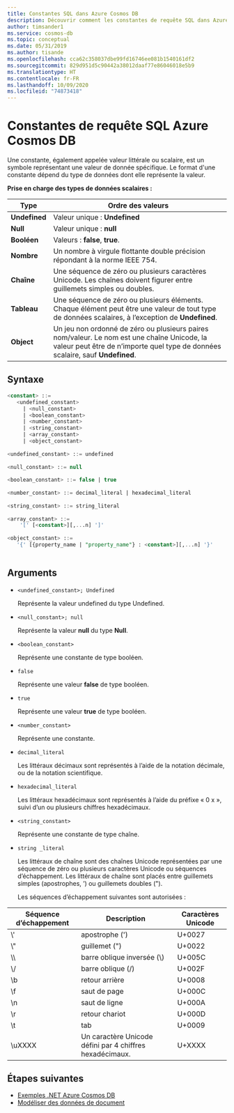 ```yaml
---
title: Constantes SQL dans Azure Cosmos DB
description: Découvrir comment les constantes de requête SQL dans Azure Cosmos DB sont utilisées pour représenter une valeur de données spécifique
author: timsander1
ms.service: cosmos-db
ms.topic: conceptual
ms.date: 05/31/2019
ms.author: tisande
ms.openlocfilehash: cca62c358037dbe99fd16746ee081b1540161df2
ms.sourcegitcommit: 829d951d5c90442a38012daaf77e86046018e5b9
ms.translationtype: HT
ms.contentlocale: fr-FR
ms.lasthandoff: 10/09/2020
ms.locfileid: "74873418"
---
```

# <a name="azure-cosmos-db-sql-query-constants"></a>Constantes de requête SQL Azure Cosmos DB  

 Une constante, également appelée valeur littérale ou scalaire, est un symbole représentant une valeur de donnée spécifique. Le format d'une constante dépend du type de données dont elle représente la valeur.  
  
 **Prise en charge des types de données scalaires :**  
  
|**Type**|**Ordre des valeurs**|  
|-|-|  
|**Undefined**|Valeur unique : **Undefined**|  
|**Null**|Valeur unique : **null**|  
|**Booléen**|Valeurs : **false**, **true**.|  
|**Nombre**|Un nombre à virgule flottante double précision répondant à la norme IEEE 754.|  
|**Chaîne**|Une séquence de zéro ou plusieurs caractères Unicode. Les chaînes doivent figurer entre guillemets simples ou doubles.|  
|**Tableau**|Une séquence de zéro ou plusieurs éléments. Chaque élément peut être une valeur de tout type de données scalaires, à l’exception de **Undefined**.|  
|**Object**|Un jeu non ordonné de zéro ou plusieurs paires nom/valeur. Le nom est une chaîne Unicode, la valeur peut être de n’importe quel type de données scalaire, sauf **Undefined**.|  
  
## <a name="syntax"></a><a name="bk_syntax"></a>Syntaxe
  
```sql  
<constant> ::=  
   <undefined_constant>  
     | <null_constant>   
     | <boolean_constant>   
     | <number_constant>   
     | <string_constant>   
     | <array_constant>   
     | <object_constant>   
  
<undefined_constant> ::= undefined  
  
<null_constant> ::= null  
  
<boolean_constant> ::= false | true  
  
<number_constant> ::= decimal_literal | hexadecimal_literal  
  
<string_constant> ::= string_literal  
  
<array_constant> ::=  
    '[' [<constant>][,...n] ']'  
  
<object_constant> ::=   
   '{' [{property_name | "property_name"} : <constant>][,...n] '}'  
  
```  
  
##  <a name="arguments"></a><a name="bk_arguments"></a> Arguments
  
* `<undefined_constant>; Undefined`  
  
  Représente la valeur undefined du type Undefined.  
  
* `<null_constant>; null`  
  
  Représente la valeur **null** du type **Null**.  
  
* `<boolean_constant>`  
  
  Représente une constante de type booléen.  
  
* `false`  
  
  Représente une valeur **false** de type booléen.  
  
* `true`  
  
  Représente une valeur **true** de type booléen.  
  
* `<number_constant>`  
  
  Représente une constante.  
  
* `decimal_literal`  
  
  Les littéraux décimaux sont représentés à l’aide de la notation décimale, ou de la notation scientifique.  
  
* `hexadecimal_literal`  
  
  Les littéraux hexadécimaux sont représentés à l’aide du préfixe « 0 x », suivi d’un ou plusieurs chiffres hexadécimaux.  
  
* `<string_constant>`  
  
  Représente une constante de type chaîne.  
  
* `string _literal`  
  
  Les littéraux de chaîne sont des chaînes Unicode représentées par une séquence de zéro ou plusieurs caractères Unicode ou séquences d’échappement. Les littéraux de chaîne sont placés entre guillemets simples (apostrophes, ’) ou guillemets doubles (").  
  
  Les séquences d’échappement suivantes sont autorisées :  
  
|**Séquence d’échappement**|**Description**|**Caractères Unicode**|  
|-|-|-|  
|\\'|apostrophe (')|U+0027|  
|\\"|guillemet (")|U+0022|  
|\\\ |barre oblique inversée (\\)|U+005C|  
|\\/|barre oblique (/)|U+002F|  
|\b|retour arrière|U+0008|  
|\f|saut de page|U+000C|  
|\n|saut de ligne|U+000A|  
|\r|retour chariot|U+000D|  
|\t|tab|U+0009|  
|\uXXXX|Un caractère Unicode défini par 4 chiffres hexadécimaux.|U+XXXX|  

## <a name="next-steps"></a>Étapes suivantes

- [Exemples .NET Azure Cosmos DB](https://github.com/Azure/azure-cosmos-dotnet-v3)
- [Modéliser des données de document](modeling-data.md)
